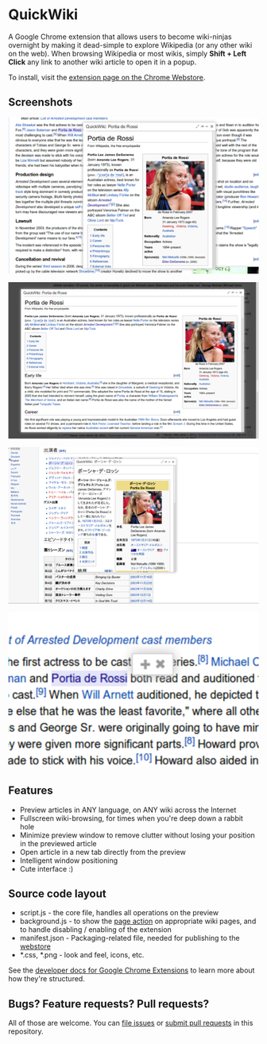 QuickWiki
=========

A Google Chrome extension that allows users to become wiki-ninjas overnight by making it dead-simple to explore Wikipedia (or any other wiki on the web). When browsing Wikipedia or most wikis, simply **Shift + Left Click** any link to another wiki article to open it in a popup.

To install, visit the [extension page on the Chrome Webstore][install].

Screenshots
-----------

![Preview window (English Wikipedia)](screenshots/screen1.png "Preview window (English Wikipedia)")

![Expanded preview (English Wikipedia)](screenshots/screen2.png "Expanded preview (English Wikipedia)")

![Preview window (Japanese Wikipedia)](screenshots/screen3.png "Preview window (Japanese Wikipedia)")

![Minimized preview (English Wikipedia)](screenshots/screen4.png "Minimized preview (English Wikipedia)")

Features
--------

 - Preview articles in ANY language, on ANY wiki across the Internet
 - Fullscreen wiki-browsing, for times when you're deep down a rabbit hole
 - Minimize preview window to remove clutter without losing your position in the previewed article
 - Open article in a new tab directly from the preview
 - Intelligent window positioning
 - Cute interface :)

Source code layout
------------------

 - script.js - the core file, handles all operations on the preview
 - background.js - to show the [page action][pgac] on appropriate wiki pages, and to handle disabling / enabling of the extension
 - manifest.json - Packaging-related file, needed for publishing to the [webstore][]
 - *.css, *.png - look and feel, icons, etc.

See the [developer docs for Google Chrome Extensions][docs] to learn more about how they're structured.

Bugs? Feature requests? Pull requests?
--------------------------------------

All of those are welcome. You can [file issues][issues] or [submit pull requests][pulls] in this repository.


[pgac]: http://developer.chrome.com/extensions/pageAction.html
[issues]: https://github.com/vickychijwani/quickwiki/issues
[pulls]: https://github.com/vickychijwani/quickwiki/pulls
[docs]: http://developer.chrome.com/extensions/getstarted.html
[webstore]: https://chrome.google.com/webstore
[install]: https://chrome.google.com/webstore/detail/quickwiki/bbidbpklpaghmdjnlkkhkkobcbjgbkbd
